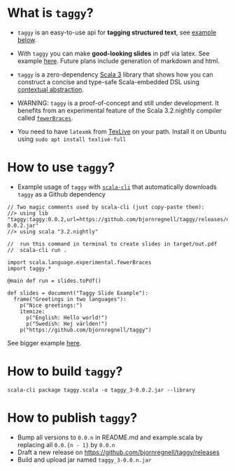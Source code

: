 # What is `taggy`?


* `taggy` is an easy-to-use api for **tagging structured text**, see [example below](https://github.com/bjornregnell/taggy#how-to-use-taggy).

* With `taggy` you can make **good-looking slides** in pdf via latex. See example [here](https://github.com/bjornregnell/taggy/releases/download/v0.0.2/out.pdf). Future plans include generation of markdown and html.

* `taggy` is a zero-dependency [Scala 3](https://docs.scala-lang.org/scala3/new-in-scala3.html) library that shows how you can construct a concise and type-safe Scala-embedded DSL using [contextual abstraction](https://docs.scala-lang.org/scala3/reference/contextual/index.html). 

* WARNING: `taggy` is a proof-of-concept and still under development. It benefits from an experimental feature of the Scala 3.2.nightly compiler called [`fewerBraces`](https://docs.scala-lang.org/sips/fewer-braces.html).

* You need to have `latexmk` from [TexLive](https://tug.org/texlive/) on your path. Install it on Ubuntu using `sudo apt install texlive-full`

# How to use `taggy`?

* Example usage of `taggy` with [`scala-cli`](https://scala-cli.virtuslab.org/) that automatically downloads `taggy` as a Github dependency
```
// Two magic comments used by scala-cli (just copy-paste them):
//> using lib "taggy:taggy:0.0.2,url=https://github.com/bjornregnell/taggy/releases/download/v0.0.2/taggy_3-0.0.2.jar"
//> using scala "3.2.nightly"

//  run this command in terminal to create slides in target/out.pdf 
//  scala-cli run .

import scala.language.experimental.fewerBraces
import taggy.*

@main def run = slides.toPdf()

def slides = document("Taggy Slide Example"):
  frame("Greetings in two languages"):
    p("Nice greetings:")
    itemize:
      p("English: Hello world!")
      p("Swedish: Hej världen!")
    p("https://github.com/bjornregnell/taggy")
```

See bigger example [here](https://github.com/bjornregnell/taggy/tree/main/example.scala).

# How to build `taggy`?

`scala-cli package taggy.scala -o taggy_3-0.0.2.jar --library`

# How to publish `taggy`? 

* Bump all versions to `0.0.n` in README.md and example.scala by replacing all `0.0.{n - 1}` by `0.0.n`  
* Draft a new release on https://github.com/bjornregnell/taggy/releases
* Build and upload jar named `taggy_3-0.0.n.jar` 